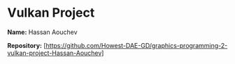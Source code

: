 # Vulkan Project

**Name:** Hassan Aouchev

**Repository:** [https://github.com/Howest-DAE-GD/graphics-programming-2-vulkan-project-Hassan-Aouchev]
